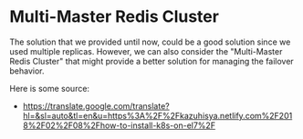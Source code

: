 # Multi-Master Redis Cluster

The solution that we provided until now, could be a good solution since we used multiple replicas.
However, we can also consider the "Multi-Master Redis Cluster" that might provide a better solution for managing the failover behavior.

Here is some source:
- https://translate.google.com/translate?hl=&sl=auto&tl=en&u=https%3A%2F%2Fkazuhisya.netlify.com%2F2018%2F02%2F08%2Fhow-to-install-k8s-on-el7%2F
